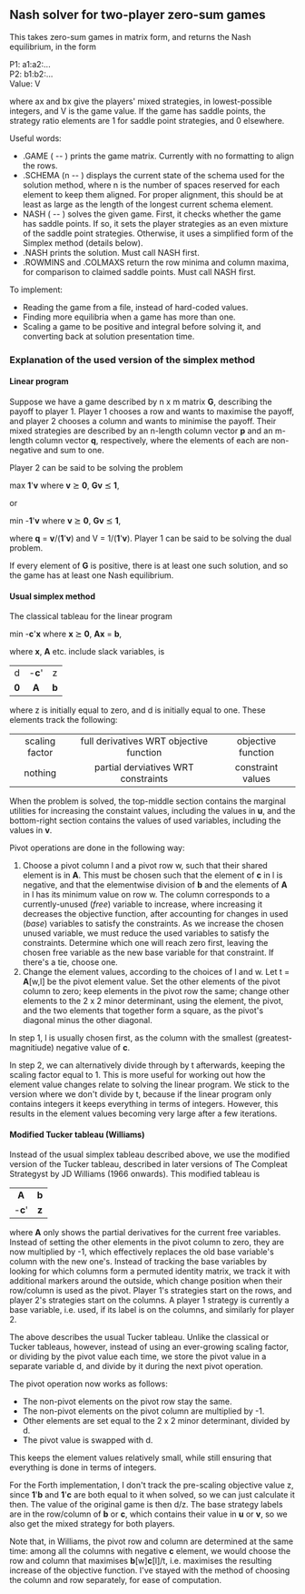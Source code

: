 ## Nash solver for two-player zero-sum games

This takes zero-sum games in matrix form, and returns the Nash equilibrium, in the form

P1: a1:a2:...\
P2: b1:b2:...\
Value: V

where ax and bx give the players' mixed strategies, in lowest-possible integers, and V is the game value. If the game has saddle points, the strategy ratio elements are 1 for saddle point strategies, and 0 elsewhere.

Useful words:

- .GAME ( -- ) prints the game matrix. Currently with no formatting to align the rows.
- .SCHEMA (n -- ) displays the current state of the schema used for the solution method, where n is the number of spaces reserved for each element to keep them aligned. For proper alignment, this should be at least as large as the length of the longest current schema element.
- NASH ( -- ) solves the given game. First, it checks whether the game has saddle points. If so, it sets the player strategies as an even mixture of the saddle point strategies. Otherwise, it uses a simplified form of the Simplex method (details below).
- .NASH prints the solution. Must call NASH first.
- .ROWMINS and .COLMAXS return the row minima and column maxima, for comparison to claimed saddle points. Must call NASH first.

To implement:

- Reading the game from a file, instead of hard-coded values.
- Finding more equilibria when a game has more than one.
- Scaling a game to be positive and integral before solving it, and converting back at solution presentation time.

### Explanation of the used version of the simplex method

#### Linear program

Suppose we have a game described by n x m matrix **G**, describing the payoff to player 1. Player 1 chooses a row and wants to maximise the payoff, and player 2 chooses a column and wants to minimise the payoff. Their mixed strategies are described by an n-length column vector **p** and an m-length column vector **q**, respectively, where the elements of each are non-negative and sum to one.

Player 2 can be said to be solving the problem

max **1**'**v** where **v** ⪰ **0**, **Gv** ⪯ **1**,

or

min -**1**'**v** where **v** ⪰ **0**, **Gv** ⪯ **1**,

where **q** = **v**/(**1**'**v**) and V = 1/(**1**'**v**). Player 1 can be said to be solving the dual problem.

If every element of **G** is positive, there is at least one such solution, and so the game has at least one Nash equilibrium.

#### Usual simplex method

The classical tableau for the linear program

min -**c**'**x** where **x** ⪰ **0**, **Ax** = **b**,

where **x**, **A** etc. include slack variables, is

||||
|:-:|:-:|:-:|
|  d  |-**c**'|  z  |
|**0**| **A** |**b**|,

where z is initially equal to zero, and d is initially equal to one. These elements track the following:

||||
|:-:|:-:|:-:|
|scaling factor|full derivatives WRT objective function|objective function|
|nothing|partial derviatives WRT constraints|constraint values|.

When the problem is solved, the top-middle section contains the marginal utilities for increasing the constaint values, including the values in **u**, and the bottom-right section contains the values of used variables, including the values in **v**.

Pivot operations are done in the following way:

1. Choose a pivot column l and a pivot row w, such that their shared element is in **A**. This must be chosen such that the element of **c** in l is negative, and that the elementwise division of **b** and the elements of **A** in l has its minimum value on row w. The column corresponds to a currently-unused (*free*) variable to increase, where increasing it decreases the objective function, after accounting for changes in used (*base*) variables to satisfy the constraints. As we increase the chosen unused variable, we must reduce the used variables to satisfy the constraints. Determine which one will reach zero first, leaving the chosen free variable as the new base variable for that constraint. If there's a tie, choose one.
2. Change the element values, according to the choices of l and w. Let t = **A**[w,l] be the pivot element value. Set the other elements of the pivot column to zero; keep elements in the pivot row the same; change other elements to the 2 x 2 minor determinant, using the element, the pivot, and the two elements that together form a square, as the pivot's diagonal minus the other diagonal.

In step 1, l is usually chosen first, as the column with the smallest (greatest-magnitiude) negative value of **c**.

In step 2, we can alternatively divide through by t afterwards, keeping the scaling factor equal to 1. This is more useful for working out how the element value changes relate to solving the linear program. We stick to the version where we don't divide by t, because if the linear program only contains integers it keeps everything in terms of integers. However, this results in the element values becoming very large after a few iterations.

#### Modified Tucker tableau (Williams)

Instead of the usual simplex tableau described above, we use the modified version of the Tucker tableau, described in later versions of The Compleat Strategyst by JD Williams (1966 onwards). This modified tableau is

|||
|:-:|:-:|
| **A** |**b**|
|-**c**'|**z**|,

where **A** only shows the partial derivatives for the current free variables. Instead of setting the other elements in the pivot column to zero, they are now multiplied by -1, which effectively replaces the old base variable's column with the new one's. Instead of tracking the base variables by looking for which columns form a permuted identity matrix, we track it with additional markers around the outside, which change position when their row/column is used as the pivot. Player 1's strategies start on the rows, and player 2's strategies start on the columns. A player 1 strategy is currently a base variable, i.e. used, if its label is on the columns, and similarly for player 2.

The above describes the usual Tucker tableau. Unlike the classical or Tucker tableaus, however, instead of using an ever-growing scaling factor, or dividing by the pivot value each time, we store the pivot value in a separate variable d, and divide by it during the next pivot operation.

The pivot operation now works as follows:

- The non-pivot elements on the pivot row stay the same.
- The non-pivot elements on the pivot column are multiplied by -1.
- Other elements are set equal to the 2 x 2 minor determinant, divided by d.
- The pivot value is swapped with d.

This keeps the element values relatively small, while still ensuring that everything is done in terms of integers.

For the Forth implementation, I don't track the pre-scaling objective value z, since **1**'**b** and **1**'**c** are both equal to it when solved, so we can just calculate it then. The value of the original game is then d/z. The base strategy labels are in the row/column of **b** or **c**, which contains their value in **u** or **v**, so we also get the mixed strategy for both players.

Note that, in Williams, the pivot row and column are determined at the same time: among all the columns with negative **c** element, we would choose the row and column that maximises **b**[w]**c**[l]/t, i.e. maximises the resulting increase of the objective function. I've stayed with the method of choosing the column and row separately, for ease of computation.
